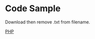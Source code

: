 # Code Sample

<aside class="notice">Download then remove .txt from filename.</aside>

[PHP](samples/code.php.txt)
